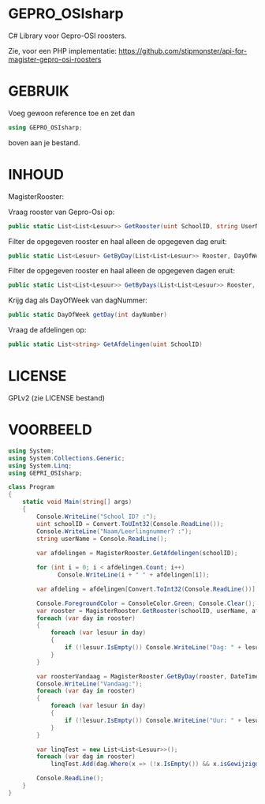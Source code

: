 GEPRO_OSIsharp
==============

C# Library voor Gepro-OSI roosters.

Zie, voor een PHP implementatie: https://github.com/stipmonster/api-for-magister-gepro-osi-roosters

GEBRUIK
==============
Voeg gewoon reference toe en zet dan
```csharp
using GEPRO_OSIsharp;
```
boven aan je bestand.

INHOUD
==============
MagisterRooster:

Vraag rooster van Gepro-Osi op:
```csharp
public static List<List<Lesuur>> GetRooster(uint SchoolID, string UserName, string Afdeling)
```
Filter de opgegeven rooster en haal alleen de opgegeven dag eruit:
```csharp
public static List<Lesuur> GetByDay(List<List<Lesuur>> Rooster, DayOfWeek Dag)
```
Filter de opgegeven rooster en haal alleen de opgegeven dagen eruit:
```csharp
public static List<List<Lesuur>> GetByDays(List<List<Lesuur>> Rooster, List<DayOfWeek> Dagen)
```
Krijg dag als DayOfWeek van dagNummer:
```csharp
public static DayOfWeek getDay(int dayNumber)
```
Vraag de afdelingen op:
```csharp
public static List<string> GetAfdelingen(uint SchoolID)
```
  
  
LICENSE
==============
GPLv2 (zie LICENSE bestand)

VOORBEELD
==============
```csharp
using System;
using System.Collections.Generic;
using System.Linq;
using GEPRI_OSIsharp;

class Program
{
    static void Main(string[] args)
    {
        Console.WriteLine("School ID? :");
        uint schoolID = Convert.ToUInt32(Console.ReadLine());
        Console.WriteLine("Naam/Leerlingnummer? :");
        string userName = Console.ReadLine();
  
        var afdelingen = MagisterRooster.GetAfdelingen(schoolID);

        for (int i = 0; i < afdelingen.Count; i++)
              Console.WriteLine(i + " " + afdelingen[i]);

        var afdeling = afdelingen[Convert.ToInt32(Console.ReadLine())];

        Console.ForegroundColor = ConsoleColor.Green; Console.Clear();
        var rooster = MagisterRooster.GetRooster(schoolID, userName, afdeling);
        foreach (var day in rooster)
        {
            foreach (var lesuur in day)
            {
                if (!lesuur.IsEmpty()) Console.WriteLine("Dag: " + lesuur.Dag + ", Uur: " + lesuur.Uur + ":   " + lesuur.Vak.Naam);
            }
        }

        var roosterVandaag = MagisterRooster.GetByDay(rooster, DateTime.Today.DayOfWeek);
        Console.WriteLine("Vandaag:");
        foreach (var day in rooster)
        {
            foreach (var lesuur in day)
            {
                if (!lesuur.IsEmpty()) Console.WriteLine("Uur: " + lesuur.Uur + ":   " + lesuur.Vak.Naam);
            }
        }

        var linqTest = new List<List<Lesuur>>();
        foreach (var dag in rooster)
            linqTest.Add(dag.Where(x => (!x.IsEmpty()) && x.isGewijzigd == true).ToList()); //LINQ enabled :)

        Console.ReadLine();
    }
}
```
